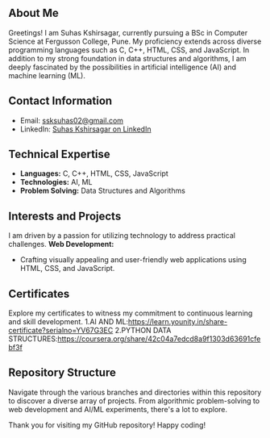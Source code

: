 ## About Me

Greetings! I am Suhas Kshirsagar, currently pursuing a BSc in Computer Science at Fergusson College, Pune. My proficiency extends across diverse programming languages such as C, C++, HTML, CSS, and JavaScript. In addition to my strong foundation in data structures and algorithms, I am deeply fascinated by the possibilities in artificial intelligence (AI) and machine learning (ML).

## Contact Information

- Email: ssksuhas02@gmail.com
- LinkedIn: [Suhas Kshirsagar on LinkedIn](https://www.linkedin.com/in/suhas-kshirsagar-778682274/)

## Technical Expertise

- **Languages:** C, C++, HTML, CSS, JavaScript
- **Technologies:** AI, ML
- **Problem Solving:** Data Structures and Algorithms

## Interests and Projects

I am driven by a passion for utilizing technology to address practical challenges.
   **Web Development:**
   - Crafting visually appealing and user-friendly web applications using HTML, CSS, and JavaScript.

## Certificates

Explore my certificates to witness my commitment to continuous learning and skill development.
1.AI AND ML:https://learn.younity.in/share-certificate?serialno=YV67G3EC
2.PYTHON DATA STRUCTURES:https://coursera.org/share/42c04a7edcd8a9f1303d63691cfebf3f

## Repository Structure

Navigate through the various branches and directories within this repository to discover a diverse array of projects. From algorithmic problem-solving to web development and AI/ML experiments, there's a lot to explore.

Thank you for visiting my GitHub repository! Happy coding!
